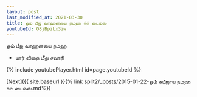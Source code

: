 ```yaml
---
layout: post
last_modified_at: 2021-03-30
title: ஓம் பீஜ வாஹனயை நமஹ ௧௧ டைம்ஸ்
youtubeId: O8jBpiLx3iw
---
```

 
 
 ஓம் பீஜ வாஹனயை நமஹ  
 
 -  யார் விதை மீது சவாரி 
 
  
 
  
 
 
 
 
 
 


{% include youtubePlayer.html id=page.youtubeId %}
 
[Next]({{ site.baseurl }}{% link  split2/_posts/2015-01-22-ஓம் சுபீஜாய நமஹ ௧௧ டைம்ஸ்.md%})
 
